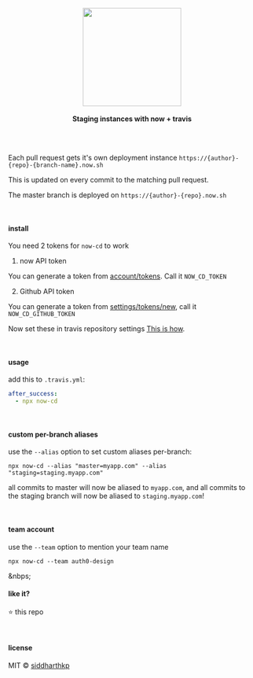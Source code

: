 <p align="center">
  <img src="https://user-images.githubusercontent.com/1863771/38306070-ebde452e-382c-11e8-8234-923167cc7566.png" height="200px"/>
  <br><br>
  <b>Staging instances with now + travis</b>
  <br><br>
</p>

&nbsp;

Each pull request gets it's own deployment instance `https://{author}-{repo}-{branch-name}.now.sh`

This is updated on every commit to the matching pull request.

The master branch is deployed on `https://{author}-{repo}.now.sh`

&nbsp;

#### install

You need 2 tokens for `now-cd` to work

1. now API token

  You can generate a token from [account/tokens](https://zeit.co/account/tokens). Call it `NOW_CD_TOKEN`

2. Github API token

  You can generate a token from [settings/tokens/new](https://github.com/settings/tokens/new), call it `NOW_CD_GITHUB_TOKEN`

Now set these in travis repository settings [This is how](https://docs.travis-ci.com/user/environment-variables/#Defining-Variables-in-Repository-Settings).

&nbsp;

#### usage

add this to `.travis.yml`:

```yml
after_success:
  - npx now-cd
```

&nbsp;

#### custom per-branch aliases

use the `--alias` option to set custom aliases per-branch:

```
npx now-cd --alias "master=myapp.com" --alias "staging=staging.myapp.com"
```

all commits to master will now be aliased to `myapp.com`, and all commits to the staging branch will now be aliased to `staging.myapp.com`!

&nbsp;

#### team account

use the `--team` option to mention your team name

```
npx now-cd --team auth0-design
```

&nbps;

#### like it?

:star: this repo

&nbsp;

#### license

MIT © [siddharthkp](https://github.com/siddharthkp)
